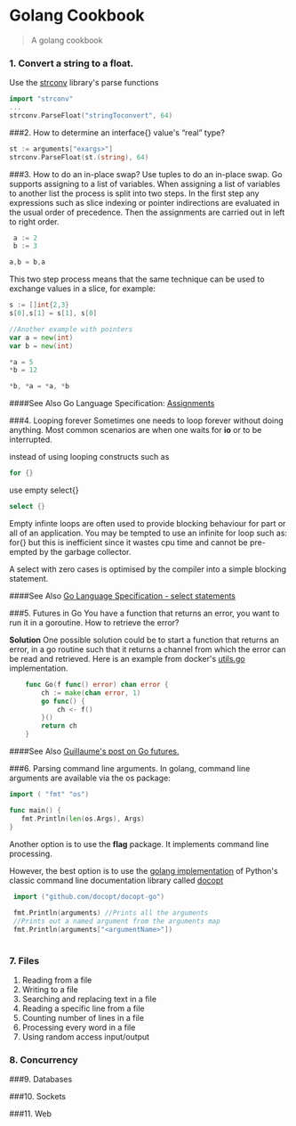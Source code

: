Golang Cookbook
===============
> A golang cookbook 

### 1. Convert a string to a float.
Use the [strconv](http://golang.org/pkg/strconv/#ParseFloat) library's parse functions
```go
import "strconv"
...
strconv.ParseFloat("stringToconvert", 64)
```
###2. How to determine an interface{} value's “real” type?
```go
st := arguments["exargs>"]
strconv.ParseFloat(st.(string), 64)
```

###3. How to do an in-place swap?
Use tuples to do an in-place swap. Go supports assigning to a list of variables. When assigning a list of variables to another list the process is split into two steps. In the first step any expressions such as slice indexing or pointer indirections are evaluated in the usual order of precedence. Then the assignments are carried out in left to right order.

```go
 a := 2
 b := 3

a,b = b,a
```
This two step process means that the same technique can be used to exchange values in a slice, for example:
```go
s := []int{2,3}
s[0],s[1] = s[1], s[0]

//Another example with pointers
var a = new(int)
var b = new(int)

*a = 5
*b = 12

*b, *a = *a, *b
```
####See Also
Go Language Specification: [Assignments](http://golang.org/ref/spec#Assignments)

###4. Looping forever
Sometimes one needs to loop forever without doing anything. Most common scenarios are when one waits for **io** or to be interrupted.

instead of using looping constructs such as 
```go
for {}
```
use empty select{}
```go
select {}
```
Empty infinte loops are often used to provide blocking behaviour for part or all of an application. You may be tempted to use an infinite for loop such as: for{} but this is inefficient since it wastes cpu time and cannot be pre-empted by the garbage collector. 

A select with zero cases is optimised by the compiler into a simple blocking statement.

####See Also
[Go Language Specification - select statements](http://golang.org/ref/spec#Select_statements)

###5. Futures in Go
You have a function that returns an error, you want to run it in a goroutine. How to retrieve the error?

**Solution**
One possible solution could be to start a function that returns an error, in a go routine such that it returns a channel from which the error can be read and retrieved. Here is an example from docker's [utils.go](https://github.com/docker/docker/blob/66c8f87e89ba0dd824cf640a159210fbbb8019ec/utils/utils.go#L40) implementation.
```go
	func Go(f func() error) chan error {
		ch := make(chan error, 1)
		go func() {
			ch <- f()
		}()
		return ch
	}
```
####See Also
[Guillaume's post on Go futures.](http://blog.charmes.net/search/label/Golang)

###6. Parsing command line arguments.
 In golang, command line arguments are available via the os package: 
```go
import ( "fmt" "os")

func main() {
   fmt.Println(len(os.Args), Args)
}
```

Another option is to use the **flag** package. It implements command line processing.

However, the best option is to use the [golang implementation](https://github.com/docopt/docopt.go) of Python's classic command line documentation library called [docopt](http://docopt.org/) 

```go
 import ("github.com/docopt/docopt-go")
 
 fmt.Println(arguments) //Prints all the arguments
 //Prints out a named argument from the arguments map
 fmt.Println(arguments["<argumentName>"]) 
 
```
### 7. Files

 1. Reading from a file
 2. Writing to a file
 3. Searching and replacing text in a file
 4. Reading a specific line from a file
 5. Counting number of lines in a file
 6. Processing every word in a file
 7. Using random access input/output
 
### 8. Concurrency

###9. Databases

###10. Sockets

###11. Web 

 